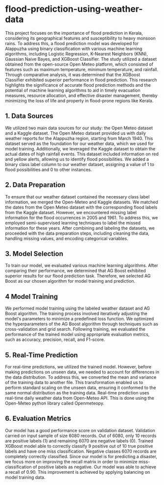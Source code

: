 # flood-prediction-using-weather-data

This project focuses on the importance of flood prediction in Kerala, considering its
geographical features and susceptibility to heavy monsoon rains. To address this, a flood
prediction model was developed for Alappuzha using binary classification with various
machine learning algorithms, including Logistic Regression, K-Nearest Neighbors
(KNN), Gaussian Naive Bayes, and XGBoost Classifier. The study utilized a dataset
obtained from the open-source Open Meteo platform, which consisted of features such as
maximum temperature, minimum temperature, and rainfall. Through comparative
analysis, it was determined that the XGBoost Classifier exhibited superior performance in
flood prediction. This research highlights the significance of accurate flood prediction
methods and the potential of machine learning algorithms to aid in timely evacuation
measures, resource allocation, and effective disaster management, thereby minimizing the
loss of life and property in flood-prone regions like Kerala.

##  1. Data Sources
We utilized two main data sources for our study: the Open Meteo dataset and a
Kaggle dataset. The Open Meteo dataset provided us with daily weather reports for the
Alappuzha region, starting from March 1940. This dataset served as the foundation for
our weather data, which we used for model training. Additionally, we leveraged the
Kaggle dataset to obtain the actual dates of high rainfall events. This dataset included
information on red and yellow alerts, allowing us to identify flood possibilities. We added
a binary class label column to our weather dataset, assigning a value of 1 to flood
possibilities and 0 to other instances.

## 2. Data Preparation
To ensure that our weather dataset contained the necessary class label
information, we merged the Open-Meteo and Kaggle datasets. We matched the dates
from the Open Meteo dataset with the corresponding flood labels from the Kaggle
dataset. However, we encountered missing label information for the flood occurrences in
2005 and 1961. To address this, we employed semi-supervised learning techniques to
label the missed information for these years. After combining and labeling the datasets,
we proceeded with the data preparation steps, including cleaning the data, handling
missing values, and encoding categorical variables.

## 3. Model Selection
To train our model, we evaluated various machine learning algorithms. After
comparing their performance, we determined that AG Boost exhibited superior results for
our flood prediction task. Therefore, we selected AG Boost as our chosen algorithm for
model training and prediction.

## 4 Model Training
We performed model training using the labeled weather dataset and AG Boost
algorithm. The training process involved iteratively adjusting the model's parameters to
minimize a predefined loss function. We optimized the hyperparameters of the AG Boost
algorithm through techniques such as cross-validation and grid search. Following
training, we evaluated the performance of the trained model using appropriate evaluation
metrics, such as accuracy, precision, recall, and F1-score.

## 5. Real-Time Prediction
For real-time predictions, we utilized the trained model. However, before making
predictions on unseen data, we needed to account for differences in the data distribution.
To address this, we converted the mean and variance of the training data to another file.
This transformation enabled us to perform standard scaling on the unseen data, ensuring
it conformed to the same normal distribution as the training data. Real-time prediction
uses real-time daily weather data from Open-Meteo API. This is done using the
Open-Meteo python library called Openmeteopy.

## 6. Evaluation Metrics
Our model has a good performance score on validation dataset. Validation carried
on input sample of size 6080 records. Out of 6080, only 10 records are positive labels (1)
and remaining 6070 are negative labels (0).
Trained XGBoost model able to correctly classify 9 positive out of 10 true
positive labels and have one miss classification. Negative classes 6070 records are
completely correctly classified. Since our model is for predicting a disaster, we focus
more on improving the recall matrix in order to minimize miss-classification of positive
labels as negative. Our model was able to achieve a recall of 0.90. This improvement is
achieved by applying balancing on model training data.

